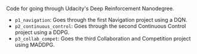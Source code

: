 Code for going through Udacity's Deep Reinforcement Nanodegree.

- `p1_navigation`: Goes through the first Navigation project using a DQN.
- `p2_continuous_control`: Goes through the second Continuous Control project using a DDPG.
- `p3_collab_compet`: Goes the third Collaboration and Competition project using MADDPG.
